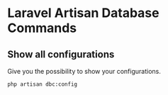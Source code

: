# Laravel Artisan Database Commands

## Show all configurations

Give you the possibility to show your configurations.

    php artisan dbc:config
    
